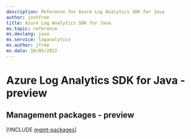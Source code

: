 ```yaml
---
description: Reference for Azure Log Analytics SDK for Java
author: joshfree
title: Azure Log Analytics SDK for Java
ms.topic: reference
ms.devlang: java
ms.service: loganalytics
ms.author: jfree
ms.data: 10/05/2022
---
```

# Azure Log Analytics SDK for Java - preview

## Management packages - preview
[!INCLUDE [mgmt-packages](log-analytics-mgmt-index.md)]